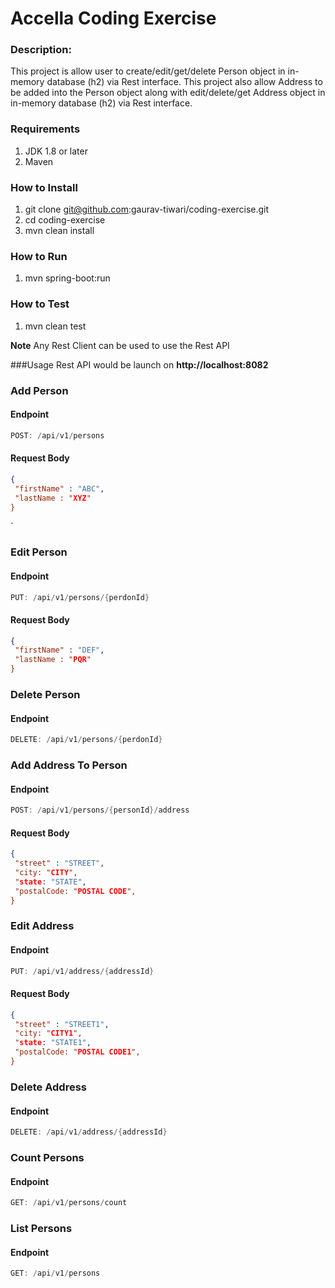 # Accella Coding Exercise

### Description:
This project is allow user to create/edit/get/delete Person object in in-memory database (h2) via Rest interface.
This project also allow Address to be added into the Person object along with edit/delete/get Address object in in-memory database (h2) via Rest interface.

### Requirements
1.	JDK 1.8 or later
2.	Maven


### How to Install
1.	git clone git@github.com:gaurav-tiwari/coding-exercise.git
2.	cd coding-exercise
3.	mvn clean install


### How to Run
1. mvn spring-boot:run

### How to Test
1. mvn clean test

**Note** Any Rest Client can be used to use the Rest API

###Usage
Rest API would be launch on **http://localhost:8082**

### Add Person

#### Endpoint

```Java
POST: /api/v1/persons
```
#### Request Body

```JSON
{
 "firstName" : "ABC",
 "lastName : "XYZ"
}
```
`
### Edit Person

#### Endpoint

```Java
PUT: /api/v1/persons/{perdonId}
```

#### Request Body

```JSON
{
 "firstName" : "DEF",
 "lastName : "PQR"
}
```

### Delete Person

#### Endpoint

```Java
DELETE: /api/v1/persons/{perdonId}
```

### Add Address To Person

#### Endpoint

```Java
POST: /api/v1/persons/{personId}/address
```
#### Request Body

```JSON
{
 "street" : "STREET",
 "city: "CITY",
 "state: "STATE",
 "postalCode: "POSTAL CODE",
}
```

### Edit Address

#### Endpoint

```Java
PUT: /api/v1/address/{addressId}
```

#### Request Body

```JSON
{
 "street" : "STREET1",
 "city: "CITY1",
 "state: "STATE1",
 "postalCode: "POSTAL CODE1",
}
```

### Delete Address

#### Endpoint

```Java
DELETE: /api/v1/address/{addressId}
```

### Count Persons

#### Endpoint

```Java
GET: /api/v1/persons/count
```

### List Persons

#### Endpoint

```Java
GET: /api/v1/persons
```
